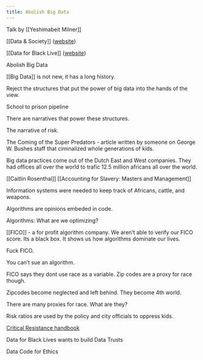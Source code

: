 ```yaml
---
title: Abolish Big Data
---
```


Talk by [[Yeshimabeit Milner]]

 

[[Data & Society]] ([website](http://criticalresistance.org/wp-content/uploads/2012/06/CR-Abolitionist-Toolkit-online.pdf))

[[Data for Black Live]] ([website](http://d4bl.org/))

Abolish Big Data

[[Big Data]] is not new, it has a long history.

Reject the structures that put the power of big data into the hands of the view.

School to prison pipeline

There are narratives that power these structures.

The narrative of risk.

The Coming of the Super Predators - article written by someone on George W. Bushes staff that ciminalized whole generations of kids.

Big data practices come out of the Dutch East and West companies. They had offices all over the world to trafic 12.5 million africans all over the world.

[[Caitlin Rosenthal]] [[Accounting for Slavery: Masters and Management]]

Information systems were needed to keep track of Africans, cattle, and weapons.

Algorithms are opinions embeded in code.

Algorithms: What are we optimizing?

[[FICO]] - a for profit algorithm company. We aren&rsquo;t able to verify our FICO score. Its a black box. It shows us how algorithms dominate our lives.

Fuck FICO.

You can&rsquo;t sue an algorithm.

FICO says they dont use race as a variable. Zip codes are a proxy for race though.

Zipcodes become neglected and left behind. They become 4th world.

There are many proxies for race. What are they?

Risk ratios are used by the policy and city officials to oppress kids.

[Critical Resistance handbook](http://criticalresistance.org/wp-content/uploads/2012/06/CR-Abolitionist-Toolkit-online.pdf)

Data for Black Lives wants to build Data Trusts

Data Code for Ethics

